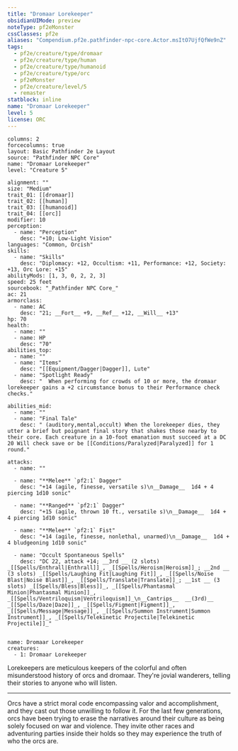```yaml
---
title: "Dromaar Lorekeeper"
obsidianUIMode: preview
noteType: pf2eMonster
cssClasses: pf2e
aliases: "Compendium.pf2e.pathfinder-npc-core.Actor.msItO7UjfQfWe9nZ" 
tags:
  - pf2e/creature/type/dromaar
  - pf2e/creature/type/human
  - pf2e/creature/type/humanoid
  - pf2e/creature/type/orc
  - pf2eMonster
  - pf2e/creature/level/5
  - remaster
statblock: inline
name: "Dromaar Lorekeeper"
level: 5
license: ORC
---
```


```statblock
columns: 2
forcecolumns: true
layout: Basic Pathfinder 2e Layout
source: "Pathfinder NPC Core"
name: "Dromaar Lorekeeper"
level: "Creature 5"

alignment: ""
size: "Medium"
trait_01: [[dromaar]]
trait_02: [[human]]
trait_03: [[humanoid]]
trait_04: [[orc]]
modifier: 10
perception:
  - name: "Perception"
    desc: "+10; Low-Light Vision"
languages: "Common, Orcish"
skills:
  - name: "Skills"
    desc: "Diplomacy: +12, Occultism: +11, Performance: +12, Society: +13, Orc Lore: +15"
abilityMods: [1, 3, 0, 2, 2, 3]
speed: 25 feet
sourcebook: "_Pathfinder NPC Core_"
ac: 21
armorclass:
  - name: AC
    desc: "21; __Fort__ +9, __Ref__ +12, __Will__ +13"
hp: 70
health:
  - name: ""
  - name: HP
    desc: "70"
abilities_top:
  - name: ""
  - name: "Items"
    desc: "[[Equipment/Dagger|Dagger]], Lute"
  - name: "Spotlight Ready"
    desc: "  When performing for crowds of 10 or more, the dromaar lorekeeper gains a +2 circumstance bonus to their Performance check checks."

abilities_mid:
  - name: ""
  - name: "Final Tale"
    desc: " (auditory,mental,occult) When the lorekeeper dies, they utter a brief but poignant final story that shakes those nearby to their core. Each creature in a 10-foot emanation must succeed at a DC 20 Will check save or be [[Conditions/Paralyzed|Paralyzed]] for 1 round."

attacks:
  - name: ""

  - name: "**Melee** `pf2:1` Dagger"
    desc: "+14 (agile, finesse, versatile s)\n__Damage__  1d4 + 4 piercing 1d10 sonic"

  - name: "**Ranged** `pf2:1` Dagger"
    desc: "+15 (agile, thrown 10 ft., versatile s)\n__Damage__  1d4 + 4 piercing 1d10 sonic"

  - name: "**Melee** `pf2:1` Fist"
    desc: "+14 (agile, finesse, nonlethal, unarmed)\n__Damage__  1d4 + 4 bludgeoning 1d10 sonic"

  - name: "Occult Spontaneous Spells"
    desc: "DC 22, attack +14; __3rd __ (2 slots) _[[Spells/Enthrall|Enthrall]]_, _[[Spells/Heroism|Heroism]]_; __2nd __ (3 slots) _[[Spells/Laughing Fit|Laughing Fit]]_, _[[Spells/Noise Blast|Noise Blast]]_, _[[Spells/Translate|Translate]]_; __1st __ (3 slots) _[[Spells/Bless|Bless]]_, _[[Spells/Phantasmal Minion|Phantasmal Minion]]_, _[[Spells/Ventriloquism|Ventriloquism]]_\n__Cantrips__  __(3rd)__ _[[Spells/Daze|Daze]]_, _[[Spells/Figment|Figment]]_, _[[Spells/Message|Message]]_, _[[Spells/Summon Instrument|Summon Instrument]]_, _[[Spells/Telekinetic Projectile|Telekinetic Projectile]]_"
 
```

```encounter-table
name: Dromaar Lorekeeper
creatures:
  - 1: Dromaar Lorekeeper
```



Lorekeepers are meticulous keepers of the colorful and often misunderstood history of orcs and dromaar. They're jovial wanderers, telling their stories to anyone who will listen.

* * *

Orcs have a strict moral code encompassing valor and accomplishment, and they cast out those unwilling to follow it. For the last few generations, orcs have been trying to erase the narratives around their culture as being solely focused on war and violence. They invite other races and adventuring parties inside their holds so they may experience the truth of who the orcs are.
